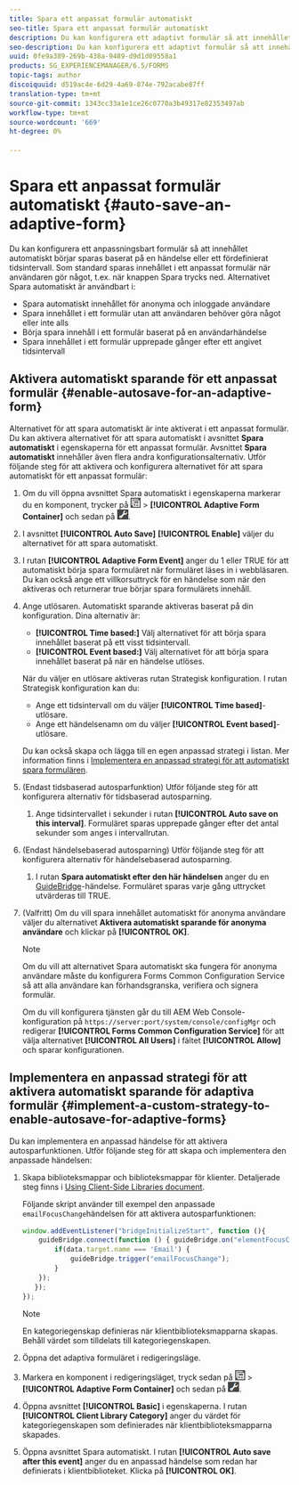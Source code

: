 ```yaml
---
title: Spara ett anpassat formulär automatiskt
seo-title: Spara ett anpassat formulär automatiskt
description: Du kan konfigurera ett adaptivt formulär så att innehållet automatiskt börjar sparas baserat på en händelse eller ett fördefinierat tidsintervall
seo-description: Du kan konfigurera ett adaptivt formulär så att innehållet automatiskt börjar sparas baserat på en händelse eller ett fördefinierat tidsintervall
uuid: 0fe9a389-269b-438a-9489-d9d1d09558a1
products: SG_EXPERIENCEMANAGER/6.5/FORMS
topic-tags: author
discoiquuid: d519ac4e-6d29-4a69-874e-792acabe87ff
translation-type: tm+mt
source-git-commit: 1343cc33a1e1ce26c0770a3b49317e82353497ab
workflow-type: tm+mt
source-wordcount: '669'
ht-degree: 0%

---
```



# Spara ett anpassat formulär automatiskt {#auto-save-an-adaptive-form}

Du kan konfigurera ett anpassningsbart formulär så att innehållet automatiskt börjar sparas baserat på en händelse eller ett fördefinierat tidsintervall. Som standard sparas innehållet i ett anpassat formulär när användaren gör något, t.ex. när knappen Spara trycks ned. Alternativet Spara automatiskt är användbart i:

* Spara automatiskt innehållet för anonyma och inloggade användare
* Spara innehållet i ett formulär utan att användaren behöver göra något eller inte alls
* Börja spara innehåll i ett formulär baserat på en användarhändelse
* Spara innehållet i ett formulär upprepade gånger efter ett angivet tidsintervall

## Aktivera automatiskt sparande för ett anpassat formulär {#enable-autosave-for-an-adaptive-form}

Alternativet för att spara automatiskt är inte aktiverat i ett anpassat formulär. Du kan aktivera alternativet för att spara automatiskt i avsnittet **Spara automatiskt** i egenskaperna för ett anpassat formulär. Avsnittet **Spara automatiskt** innehåller även flera andra konfigurationsalternativ. Utför följande steg för att aktivera och konfigurera alternativet för att spara automatiskt för ett anpassat formulär:

1. Om du vill öppna avsnittet Spara automatiskt i egenskaperna markerar du en komponent, trycker på ![fältnivå](assets/field-level.png) > **[!UICONTROL Adaptive Form Container]** och sedan på ![cmpr](assets/cmppr.png).
1. I avsnittet **[!UICONTROL Auto Save]** **[!UICONTROL Enable]** väljer du alternativet för att spara automatiskt.
1. I rutan **[!UICONTROL Adaptive Form Event]** anger du 1 eller TRUE för att automatiskt börja spara formuläret när formuläret läses in i webbläsaren. Du kan också ange ett villkorsuttryck för en händelse som när den aktiveras och returnerar true börjar spara formulärets innehåll.
1. Ange utlösaren. Automatiskt sparande aktiveras baserat på din konfiguration. Dina alternativ är:

   * **[!UICONTROL Time based:]** Välj alternativet för att börja spara innehållet baserat på ett visst tidsintervall.
   * **[!UICONTROL Event based:]** Välj alternativet för att börja spara innehållet baserat på när en händelse utlöses.

   När du väljer en utlösare aktiveras rutan Strategisk konfiguration. I rutan Strategisk konfiguration kan du:

   * Ange ett tidsintervall om du väljer **[!UICONTROL Time based]**-utlösare.
   * Ange ett händelsenamn om du väljer **[!UICONTROL Event based]**-utlösare.

   Du kan också skapa och lägga till en egen anpassad strategi i listan. Mer information finns i [Implementera en anpassad strategi för att automatiskt spara formulären](/help/forms/using/auto-save-an-adaptive-form.md#p-implement-a-custom-strategy-to-enable-autosave-for-adaptive-forms-p).

1. (Endast tidsbaserad autosparfunktion) Utför följande steg för att konfigurera alternativ för tidsbaserad autosparning.

   1. Ange tidsintervallet i sekunder i rutan **[!UICONTROL Auto save on this interval]**. Formuläret sparas upprepade gånger efter det antal sekunder som anges i intervallrutan.

1. (Endast händelsebaserad autosparning) Utför följande steg för att konfigurera alternativ för händelsebaserad autosparning.

   1. I rutan **Spara automatiskt efter den här händelsen** anger du en [GuideBridge](https://helpx.adobe.com/aem-forms/6/javascript-api/GuideBridge.html)-händelse. Formuläret sparas varje gång uttrycket utvärderas till TRUE.

1. (Valfritt) Om du vill spara innehållet automatiskt för anonyma användare väljer du alternativet **Aktivera automatiskt sparande för anonyma användare** och klickar på **[!UICONTROL OK]**.

   >[!NOTE]
   >
   >Om du vill att alternativet Spara automatiskt ska fungera för anonyma användare måste du konfigurera Forms Common Configuration Service så att alla användare kan förhandsgranska, verifiera och signera formulär.
   >
   >Om du vill konfigurera tjänsten går du till AEM Web Console-konfiguration på `https://server:port/system/console/configMgr` och redigerar **[!UICONTROL Forms Common Configuration Service]** för att välja alternativet **[!UICONTROL All Users]** i fältet **[!UICONTROL Allow]** och sparar konfigurationen.

## Implementera en anpassad strategi för att aktivera automatiskt sparande för adaptiva formulär {#implement-a-custom-strategy-to-enable-autosave-for-adaptive-forms}

Du kan implementera en anpassad händelse för att aktivera autosparfunktionen. Utför följande steg för att skapa och implementera den anpassade händelsen:

1. Skapa biblioteksmappar och biblioteksmappar för klienter. Detaljerade steg finns i [Using Client-Side Libraries document](/help/sites-developing/clientlibs.md).

   Följande skript använder till exempel den anpassade `emailFocusChange`händelsen för att aktivera autosparfunktionen:

   ```javascript
   window.addEventListener("bridgeInitializeStart", function (){
       guideBridge.connect(function () { guideBridge.on("elementFocusChanged", function (event,data) {
           if(data.target.name === 'Email') {
               guideBridge.trigger("emailFocusChange");
           }
       });
      });
   });
   ```

   >[!NOTE]
   >
   >En kategoriegenskap definieras när klientbiblioteksmapparna skapas. Behåll värdet som tilldelats till kategoriegenskapen.

1. Öppna det adaptiva formuläret i redigeringsläge.

1. Markera en komponent i redigeringsläget, tryck sedan på ![fältnivå](assets/field-level.png) > **[!UICONTROL Adaptive Form Container]** och sedan på ![cmpr](assets/cmppr.png).
1. Öppna avsnittet **[!UICONTROL Basic]** i egenskaperna. I rutan **[!UICONTROL Client Library Category]** anger du värdet för kategoriegenskapen som definierades när klientbiblioteksmapparna skapades.
1. Öppna avsnittet Spara automatiskt. I rutan **[!UICONTROL Auto save after this event]** anger du en anpassad händelse som redan har definierats i klientbiblioteket. Klicka på **[!UICONTROL OK]**.

